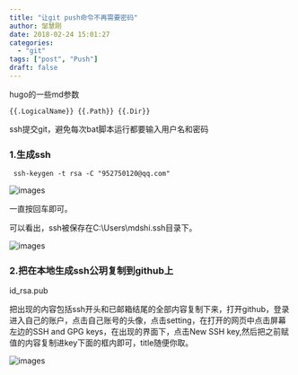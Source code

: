 ```yaml
---
title: "让git push命令不再需要密码"
author: 邹慧刚
date: 2018-02-24 15:01:27
categories:
  - "git"
tags: ["post", "Push"]
draft: false
---
```



hugo的一些md参数

	{{.LogicalName}} {{.Path}} {{.Dir}}



ssh提交git，避免每次bat脚本运行都要输入用户名和密码


### 1.生成ssh

	 ssh-keygen -t rsa -C "952750120@qq.com"


![images](../images/20180224150632.png)

一直按回车即可。

可以看出，ssh被保存在C:\Users\mdshi\.ssh目录下。

![images](../images/20180224153047.png)


### 2.把在本地生成ssh公玥复制到github上

id_rsa.pub


把出现的内容包括ssh开头和已邮箱结尾的全部内容复制下来，打开github，登录进入自己的账户，点击自己账号的头像，点击setting，在打开的网页中点击屏幕左边的SSH and GPG keys，在出现的界面下，点击New SSH key,然后把之前赋值的内容复制进key下面的框内即可，title随便你取。


![images](../images/20180224153927.png)

